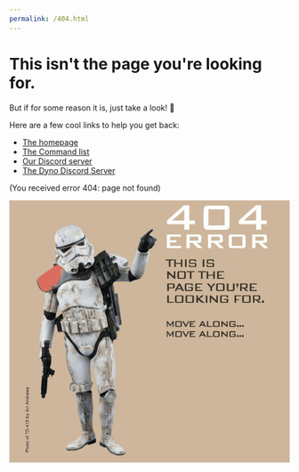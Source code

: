 ```yaml
---
permalink: /404.html
---
```

# This isn't the page you're looking for.

But if for some reason it is, just take a look! 👀


Here are a few cool links to help you get back:

* [The homepage](https://dynocc.tk)
* [The Command list](https://dynocc.tk/Command%20List)
* [Our Discord server](https://discord.gg/D3K3Fqz)
* [The Dyno Discord Server](https://discord.gg/dyno)

(You received error 404: page not found)

![404](files/404.jpg)
